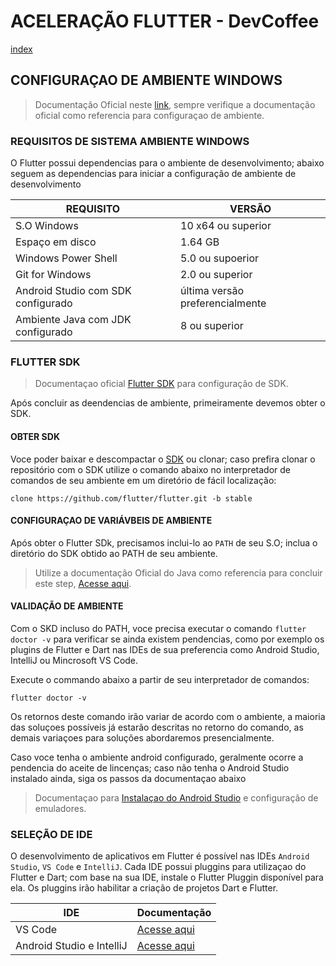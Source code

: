 # ACELERAÇÃO FLUTTER - DevCoffee

[index](../README.md)

## CONFIGURAÇAO DE AMBIENTE WINDOWS

> Documentação Oficial neste [link](https://docs.flutter.dev/get-started/install/windows), sempre verifique a documentação oficial como referencia para configuraçao de ambiente.

### REQUISITOS DE SISTEMA AMBIENTE WINDOWS

O Flutter possui dependencias para o ambiente de desenvolvimento; abaixo seguem as dependencias para iniciar a configuração de ambiente de desenvolvimento

REQUISITO | VERSÃO
-- | --
S.O Windows | 10 x64 ou superior
Espaço em disco | 1.64 GB
Windows Power Shell | 5.0 ou supoerior
Git for Windows | 2.0 ou superior
Android Studio com SDK configurado | última versão preferencialmente
Ambiente Java com JDK configurado | 8 ou superior

### FLUTTER SDK

> Documentaçao oficial [Flutter SDK](https://docs.flutter.dev/get-started/install/windows#get-the-flutter-sdk) para configuração de SDK.

Após concluir as deendencias de ambiente, primeiramente devemos obter o SDK.

#### OBTER SDK
Voce poder baixar e descompactar o [SDK](https://storage.googleapis.com/flutter_infra_release/releases/stable/windows/flutter_windows_3.3.2-stable.zip) ou clonar; caso prefira clonar o repositório com o SDK utilize o comando abaixo no interpretador de comandos de seu ambiente em um diretório de fácil localização:

```shell
clone https://github.com/flutter/flutter.git -b stable
```

#### CONFIGURAÇAO DE VARIÁVBEIS DE AMBIENTE

Após obter o Flutter SDk, precisamos inclui-lo ao `PATH` de seu S.O; inclua o diretório do SDK obtido ao PATH de seu ambiente.

> Utilize a documentação Oficial do Java como referencia para concluir este step, [Acesse aqui](https://www.java.com/pt-BR/download/help/path_pt-br.html).

#### VALIDAÇÃO DE AMBIENTE

Com o SKD incluso do PATH, voce precisa executar o comando `flutter doctor -v` para verificar se ainda existem pendencias, como por exemplo os plugins de Flutter e Dart nas IDEs de sua preferencia como Android Studio, IntelliJ ou Mincrosoft VS Code. 

Execute o commando abaixo a partir de seu interpretador de comandos:

```shell
flutter doctor -v
```

Os retornos deste comando irão variar de acordo com o ambiente, a maioria das soluçoes possíveis já estarão descritas no retorno do comando, as demais variaçoes para soluções abordaremos presencialmente.

Caso voce tenha o ambiente android configurado, geralmente ocorre a pendencia do aceite de lincenças; caso não tenha o Android Studio instalado ainda, siga os passos da documentaçao abaixo

> Documentaçao para [Instalaçao do Android Studio](https://docs.flutter.dev/get-started/install/windows#android-setup) e configuração de emuladores.

### SELEÇÃO DE IDE

O desenvolvimento de aplicativos em Flutter é possível nas IDEs `Android Studio`, `VS Code` e `IntelliJ`. Cada IDE possui pluggins para utilizaçao do Flutter e Dart; com base na sua IDE, instale o Flutter Pluggin disponível para ela. Os pluggins irão habilitar a criação de projetos Dart e Flutter.

IDE | Documentação
 -- | --
VS Code | [Acesse aqui](https://docs.flutter.dev/get-started/editor)
Android Studio e IntelliJ | [Acesse aqui](https://docs.flutter.dev/get-started/editor?tab=androidstudio)






